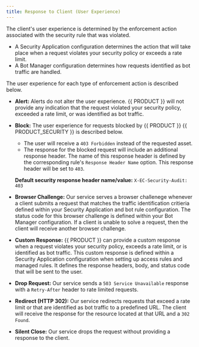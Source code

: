 ```yaml
---
title: Response to Client (User Experience)
---
```


The client's user experience is determined by the enforcement action associated with the security rule that was violated. 

-   A Security Application configuration determines the action that will take place when a request violates your security policy or exceeds a rate limit.
-   A Bot Manager configuration determines how requests identified as bot traffic are handled.

The user experience for each type of enforcement action is described below.

-   **Alert:** Alerts do not alter the user experience. {{ PRODUCT }} will not provide any indication that the request violated your security policy, exceeded a rate limit, or was identified as bot traffic.
-   **Block:** The user experience for requests blocked by {{ PRODUCT }} {{ PRODUCT_SECURITY }} is described below.
    -   The user will receive a `403 Forbidden` instead of the requested asset.
    -   The response for the blocked request will include an additional response header. The name of this response header is defined by the corresponding rule's `Response Header Name` option. This response header will be set to `403`.

    **Default security response header name/value:** `X-EC-Security-Audit: 403`

-   **Browser Challenge:** Our service serves a browser challenege whenever a client submits a request that matches the traffic identification critieria defined within your Security Application and bot rule configuration. The status code for this browser challenge is defined within your Bot Manager configuration. If a client is unable to solve a request, then the client will receive another browser challenge.  
-   **Custom Response:** {{ PRODUCT }} can provide a custom response when a request violates your security policy, exceeds a rate limit, or is identified as bot traffic. This custom response is defined within a Security Application configuration when setting up access rules and managed rules. It defines the response headers, body, and status code that will be sent to the user.
-   **Drop Request:** Our service sends a `503 Service Unavailable` response with a `Retry-After` header to rate limited requests.
-   **Redirect (HTTP 302):** Our service redirects requests that exceed a rate limit or that are identified as bot traffic to a predefined URL. The client will receive the response for the resource located at that URL and a `302 Found`.
-   **Silent Close:** Our service drops the request without providing a response to the client.